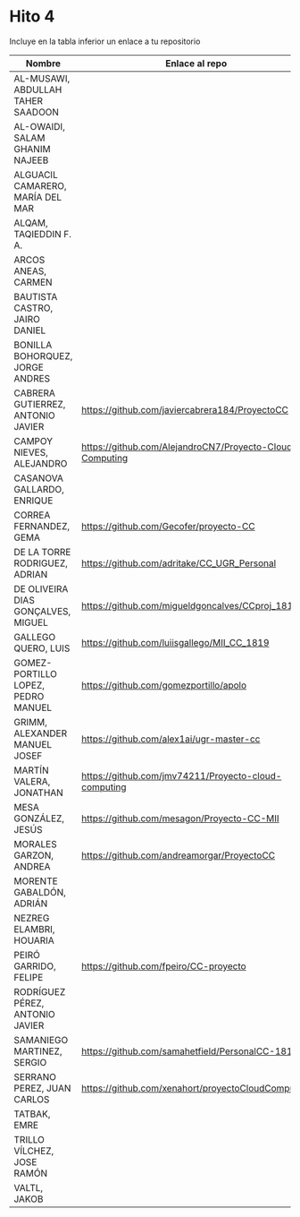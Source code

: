 # Hito 4

Incluye en la tabla inferior un enlace a tu repositorio

| Nombre   | Enlace al repo | Versión |
|----------|--------------- |---------|
| AL-MUSAWI,  ABDULLAH TAHER SAADOON | | |
| AL-OWAIDI,  SALAM GHANIM NAJEEB | | |
| ALGUACIL CAMARERO,  MARÍA DEL MAR | | |
| ALQAM,  TAQIEDDIN F. A. | | |
| ARCOS ANEAS, CARMEN | | |
| BAUTISTA CASTRO,  JAIRO DANIEL | | |
| BONILLA BOHORQUEZ,  JORGE ANDRES | | |
| CABRERA GUTIERREZ,  ANTONIO JAVIER | https://github.com/javiercabrera184/ProyectoCC | 4.2.0 **Reenviado** |
| CAMPOY NIEVES, ALEJANDRO | https://github.com/AlejandroCN7/Proyecto-Cloud-Computing | 4.0 |
| CASANOVA GALLARDO, ENRIQUE | | |
| CORREA FERNANDEZ,  GEMA | https://github.com/Gecofer/proyecto-CC | 4.0 |
| DE LA TORRE RODRIGUEZ,  ADRIAN | https://github.com/adritake/CC_UGR_Personal | 4.1.2 **Reenviado 2** |
| DE OLIVEIRA DIAS GONÇALVES, MIGUEL | https://github.com/migueldgoncalves/CCproj_1819 | 4.0.14 |
| GALLEGO QUERO,  LUIS | https://github.com/luiisgallego/MII_CC_1819 | 4.0 |
| GOMEZ-PORTILLO LOPEZ,  PEDRO MANUEL | https://github.com/gomezportillo/apolo | 4.1.1 |
| GRIMM,  ALEXANDER MANUEL JOSEF | https://github.com/alex1ai/ugr-master-cc | 4.0.1 |
| MARTÍN VALERA, JONATHAN | https://github.com/jmv74211/Proyecto-cloud-computing | 4.0 |
| MESA GONZÁLEZ, JESÚS | https://github.com/mesagon/Proyecto-CC-MII | 4.0.0 |
| MORALES GARZON,  ANDREA |  https://github.com/andreamorgar/ProyectoCC| 4.0 |
| MORENTE GABALDÓN, ADRIÁN | | |
| NEZREG ELAMBRI,   HOUARIA | | |
| PEIRÓ GARRIDO,  FELIPE | https://github.com/fpeiro/CC-proyecto | 4.1 **Reenviado** |
| RODRÍGUEZ PÉREZ, ANTONIO JAVIER | | |
| SAMANIEGO MARTINEZ,  SERGIO | https://github.com/samahetfield/PersonalCC-1819 | 4.1.2 **Reenviado** |
| SERRANO PEREZ,  JUAN CARLOS | https://github.com/xenahort/proyectoCloudComputing | 2 **Reenviado** |
| TATBAK,  EMRE | | |
| TRILLO VÍLCHEZ,  JOSE RAMÓN | | |
| VALTL,  JAKOB | | |
